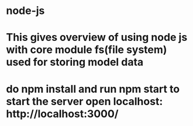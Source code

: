 # node-js

# This gives overview of using node js with core module fs(file system) used for storing model data

# do npm install and run npm start to start the server open localhost: http://localhost:3000/
